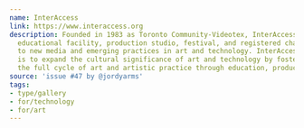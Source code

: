 ```yaml
---
name: InterAccess
link: https://www.interaccess.org
description: Founded in 1983 as Toronto Community-Videotex, InterAccess is a gallery,
  educational facility, production studio, festival, and registered charity dedicated
  to new media and emerging practices in art and technology. InterAccess’s mission
  is to expand the cultural significance of art and technology by fostering and supporting
  the full cycle of art and artistic practice through education, production, and exhibition.
source: 'issue #47 by @jordyarms'
tags:
- type/gallery
- for/technology
- for/art
---
```


<!-- Community added from GitHub issue #47 -->
